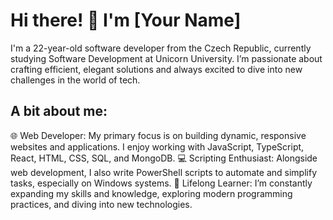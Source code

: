 # Hi there! 👋 I'm [Your Name]
I'm a 22-year-old software developer from the Czech Republic, currently studying Software Development at Unicorn University. I’m passionate about crafting efficient, elegant solutions and always excited to dive into new challenges in the world of tech.

## A bit about me:
🌐 Web Developer: My primary focus is on building dynamic, responsive websites and applications. I enjoy working with JavaScript, TypeScript, React, HTML, CSS, SQL, and MongoDB.
💻 Scripting Enthusiast: Alongside web development, I also write PowerShell scripts to automate and simplify tasks, especially on Windows systems.
📖 Lifelong Learner: I’m constantly expanding my skills and knowledge, exploring modern programming practices, and diving into new technologies.

